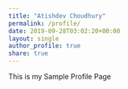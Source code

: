 ```yaml
---
title: "Atishdev Choudhury"
permalink: /profile/
date: 2019-09-28T03:02:20+00:00
layout: single
author_profile: true
share: true
---
```


This is my Sample Profile Page